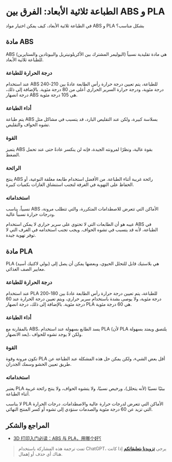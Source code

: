 # الطباعة ثلاثية الأبعاد: الفرق بين ABS و PLA

في الطباعة ثلاثية الأبعاد، كيف يمكن اختيار مواد ABS و PLA بشكل مناسب؟

## مادة ABS

ABS (البوليمر المشترك بين الأكريلونيتريل والبيوتادين والستايرين) هي مادة تقليدية نسبياً للطباعة ثلاثية الأبعاد.

### درجة الحرارة للطباعة

عند استخدام ABS للطباعة، يتم تعيين درجة حرارة رأس الطابعة عادةً بين 210-240 درجة مئوية، ودرجة حرارة السرير الحراري أعلى من 80 درجة مئوية. بالإضافة إلى ذلك، درجة انصهار ABS هي 105 درجة مئوية.

### أداء الطباعة

يتم طباعة ABS بسلاسة كبيرة، ولكن عند التقليص البارد، قد يتسبب في مشاكل مثل تشوه الحواف والتقليص.

### القوة

يتميز ABS بقوة عالية، ونظرًا لمرونته الجيدة، فإنه لن ينكسر عادةً حتى عند تحمل الضغط.

### الرائحة

ينتج ABS رائحة غريبة أثناء الطباعة. من الأفضل استخدام طابعة مغلقة النوعية، أو الحفاظ على التهوية في الغرفة لتجنب استنشاق الغازات بكميات كبيرة.

### استخداماته

نسبياً، يناسب ABS الأماكن التي تتعرض للاصطدامات المتكررة، والتي تتطلب مرونة، ودرجات حرارة نسبياً عالية.

عيبه هو أن الطابعات التي لا تحتوي على سرير حراري لا يمكن استخدام ABS في الطباعة، لأنه قد يتسبب في تشوه الحواف. ويجب تجنب استخدامه في الغرف التي لا توفر تهوية جيدة.

## مادة PLA

PLA (بولي لاكتيك أسيد) هي بلاستيك قابل للتحلل الحيوي، وبعضها يمكن أن يصل إلى معايير الصف الغذائي.

### درجة الحرارة للطباعة

عند استخدام PLA للطباعة، يتم تعيين درجة حرارة رأس الطابعة عادةً بين 180-200 درجة مئوية، ولا يوصى بشدة باستخدام سرير حراري، ويتم تعيين درجة الحرارة عند 60 درجة مئوية. بالإضافة إلى ذلك، درجة انصهار PLA هي 60 درجة مئوية.

### أداء الطباعة

بالمقارنة مع ABS، يسد الطابع بسهولة عند استخدام PLA (لأن PLA يلتصق ويمتد بسهولة بعد الانصهار)، ولكن لا يوجد تشوه للحواف.

### القوة

تكون مرونة وقوة PLA أقل بعض الشيء، ولكن يمكن حل هذه المشكلة عند الطباعة عن طريق تعيين الحشو وسمك الجدران.

### استخداماته

يعتبر PLA بيئيًا نسبيًا (لأنه يتحلل)، ورخيص نسبيًا، ولا يتشوه الحواف، ولا ينتج رائحة غريبة أثناء الطباعة.

لا يناسب PLA الأماكن التي تتعرض لدرجات حرارة عالية والاصطدامات. درجات الحرارة التي تزيد عن 60 درجة مئوية والصدمات ستؤدي إلى تشوه أو كسر المنتج النهائي.

## المراجع والشكر

- [3D 打印入门必读：ABS 与 PLA，用哪个好؟](https://wp.huangshiyang.com/3d%e6%89%93%e5%8d%b0%e5%85%a5%e9%97%a8%e5%bf%85%e8%af%bb%ef%bc%9aabs%e4%b8%8epla%ef%bc%8c%e7%94%a8%e5%93%aa%e4%b8%aa%e5%a5%bd%ef%bc%9f)

> تمت ترجمة هذه المشاركة باستخدام ChatGPT، يرجى [**تزويدنا بتعليقاتكم**](https://github.com/linyuxuanlin/Wiki_MkDocs/issues/new) إذا كانت هناك أي حذف أو إهمال.